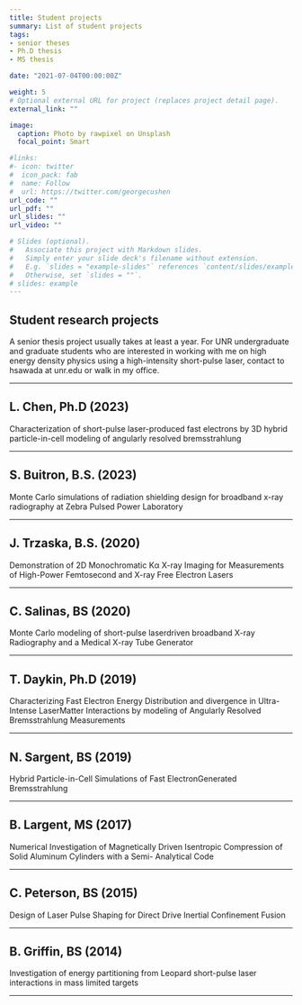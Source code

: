 ```yaml
---
title: Student projects
summary: List of student projects
tags:
- senior theses
- Ph.D thesis
- MS thesis

date: "2021-07-04T00:00:00Z"

weight: 5
# Optional external URL for project (replaces project detail page).
external_link: ""

image:
  caption: Photo by rawpixel on Unsplash
  focal_point: Smart

#links:
#- icon: twitter
#  icon_pack: fab
#  name: Follow
#  url: https://twitter.com/georgecushen
url_code: ""
url_pdf: ""
url_slides: ""
url_video: ""

# Slides (optional).
#   Associate this project with Markdown slides.
#   Simply enter your slide deck's filename without extension.
#   E.g. `slides = "example-slides"` references `content/slides/example-slides.md`.
#   Otherwise, set `slides = ""`.
# slides: example
---
```


## Student research projects 
A senior thesis project usually takes at least a year. For UNR undergraduate and graduate students who are interested in working with me on high energy density physics using a high-intensity short-pulse laser, contact to hsawada at unr.edu or walk in my office.
<hr>

## L. Chen, Ph.D (2023)
Characterization of short-pulse laser-produced fast electrons by 3D hybrid particle-in-cell modeling of angularly resolved bremsstrahlung

<hr>

## S. Buitron, B.S. (2023)
Monte Carlo simulations of radiation shielding design for broadband x-ray radiography at Zebra Pulsed Power Laboratory

<hr>

## J. Trzaska, B.S. (2020)
Demonstration of 2D Monochromatic Kα X-ray Imaging for Measurements of High-Power Femtosecond and X-ray Free Electron Lasers

<hr>


## C. Salinas, BS (2020)
Monte Carlo modeling of short-pulse laserdriven broadband X-ray Radiography and a Medical X-ray Tube Generator

<hr>

## T. Daykin, Ph.D (2019)
Characterizing Fast Electron Energy Distribution and divergence in Ultra-Intense LaserMatter Interactions by modeling of Angularly Resolved Bremsstrahlung Measurements

<hr>



## N. Sargent, BS (2019)
Hybrid Particle-in-Cell Simulations of Fast ElectronGenerated Bremsstrahlung

<hr>

## B. Largent, MS (2017)
Numerical Investigation of Magnetically Driven Isentropic Compression of Solid Aluminum Cylinders with a Semi- Analytical Code

<hr>

## C. Peterson, BS (2015)
Design of Laser Pulse Shaping for Direct Drive Inertial Confinement Fusion


<hr>

## B. Griffin, BS (2014)
Investigation of energy partitioning from Leopard short-pulse laser interactions in mass limited targets

<hr>


